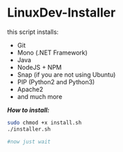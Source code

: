 # LinuxDev-Installer

this script installs:
  + Git
  + Mono (.NET Framework)
  + Java
  + NodeJS + NPM
  + Snap (if you are not using Ubuntu)
  + PIP (Python2 and Python3)
  + Apache2
  + and much more
  
  ***How to install:***
```bash
sudo chmod +x install.sh
./installer.sh

#now just wait
```
